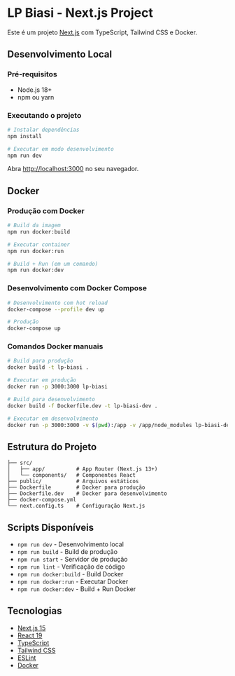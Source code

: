 # LP Biasi - Next.js Project

Este é um projeto [Next.js](https://nextjs.org) com TypeScript, Tailwind CSS e Docker.

## Desenvolvimento Local

### Pré-requisitos
- Node.js 18+ 
- npm ou yarn

### Executando o projeto

```bash
# Instalar dependências
npm install

# Executar em modo desenvolvimento
npm run dev
```

Abra [http://localhost:3000](http://localhost:3000) no seu navegador.

## Docker

### Produção com Docker

```bash
# Build da imagem
npm run docker:build

# Executar container
npm run docker:run

# Build + Run (em um comando)
npm run docker:dev
```

### Desenvolvimento com Docker Compose

```bash
# Desenvolvimento com hot reload
docker-compose --profile dev up

# Produção
docker-compose up
```

### Comandos Docker manuais

```bash
# Build para produção
docker build -t lp-biasi .

# Executar em produção
docker run -p 3000:3000 lp-biasi

# Build para desenvolvimento
docker build -f Dockerfile.dev -t lp-biasi-dev .

# Executar em desenvolvimento
docker run -p 3000:3000 -v $(pwd):/app -v /app/node_modules lp-biasi-dev
```

## Estrutura do Projeto

```
├── src/
│   ├── app/          # App Router (Next.js 13+)
│   └── components/   # Componentes React
├── public/           # Arquivos estáticos
├── Dockerfile        # Docker para produção
├── Dockerfile.dev    # Docker para desenvolvimento
├── docker-compose.yml
└── next.config.ts    # Configuração Next.js
```

## Scripts Disponíveis

- `npm run dev` - Desenvolvimento local
- `npm run build` - Build de produção
- `npm run start` - Servidor de produção
- `npm run lint` - Verificação de código
- `npm run docker:build` - Build Docker
- `npm run docker:run` - Executar Docker
- `npm run docker:dev` - Build + Run Docker

## Tecnologias

- [Next.js 15](https://nextjs.org/)
- [React 19](https://reactjs.org/)
- [TypeScript](https://www.typescriptlang.org/)
- [Tailwind CSS](https://tailwindcss.com/)
- [ESLint](https://eslint.org/)
- [Docker](https://www.docker.com/)
